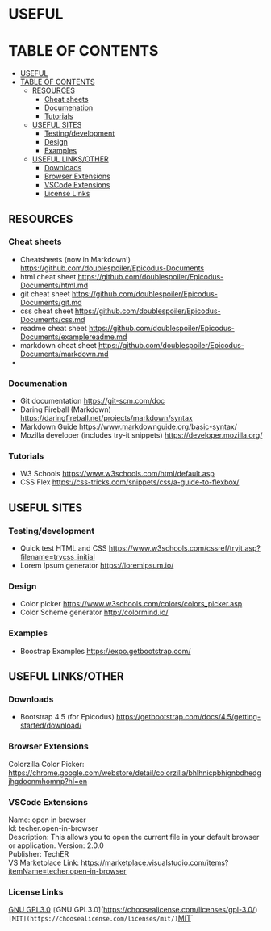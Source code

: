 # USEFUL

# TABLE OF CONTENTS
- [USEFUL](#useful)
- [TABLE OF CONTENTS](#table-of-contents)
  - [RESOURCES](#resources)
    - [Cheat sheets](#cheat-sheets)
    - [Documenation](#documenation)
    - [Tutorials](#tutorials)
  - [USEFUL SITES](#useful-sites)
    - [Testing/development](#testingdevelopment)
    - [Design](#design)
    - [Examples](#examples)
  - [USEFUL LINKS/OTHER](#useful-linksother)
    - [Downloads](#downloads)
    - [Browser Extensions](#browser-extensions)
    - [VSCode Extensions](#vscode-extensions)
    - [License Links](#license-links)

## RESOURCES

### Cheat sheets
* Cheatsheets (now in Markdown!) https://github.com/doublespoiler/Epicodus-Documents
* html cheat sheet https://github.com/doublespoiler/Epicodus-Documents/html.md
* git cheat sheet https://github.com/doublespoiler/Epicodus-Documents/git.md
* css cheat sheet https://github.com/doublespoiler/Epicodus-Documents/css.md
* readme cheat sheet https://github.com/doublespoiler/Epicodus-Documents/examplereadme.md
* markdown cheat sheet https://github.com/doublespoiler/Epicodus-Documents/markdown.md
* 
### Documenation
* Git documentation https://git-scm.com/doc
* Daring Fireball (Markdown) https://daringfireball.net/projects/markdown/syntax
* Markdown Guide https://www.markdownguide.org/basic-syntax/
* Mozilla developer (includes try-it snippets) https://developer.mozilla.org/
### Tutorials
* W3 Schools https://www.w3schools.com/html/default.asp
* CSS Flex https://css-tricks.com/snippets/css/a-guide-to-flexbox/

## USEFUL SITES

### Testing/development
* Quick test HTML and CSS https://www.w3schools.com/cssref/tryit.asp?filename=trycss_initial
* Lorem Ipsum generator https://loremipsum.io/
### Design
* Color picker https://www.w3schools.com/colors/colors_picker.asp
* Color Scheme generator http://colormind.io/
### Examples
* Boostrap Examples https://expo.getbootstrap.com/


## USEFUL LINKS/OTHER
### Downloads
* Bootstrap 4.5 (for Epicodus) https://getbootstrap.com/docs/4.5/getting-started/download/

### Browser Extensions
Colorzilla Color Picker: https://chrome.google.com/webstore/detail/colorzilla/bhlhnicpbhignbdhedgjhgdocnmhomnp?hl=en
### VSCode Extensions
Name: open in browser  
Id: techer.open-in-browser  
Description: This allows you to open the current file in your default   browser or application.
Version: 2.0.0  
Publisher: TechER  
VS Marketplace Link: https://marketplace.visualstudio.com/items?itemName=techer.open-in-browser

### License Links

[GNU GPL3.0](https://choosealicense.com/licenses/gpl-3.0/)
`[`GNU GPL3.0](https://choosealicense.com/licenses/gpl-3.0/)`
[MIT](https://choosealicense.com/licenses/mit/)
`[MIT](https://choosealicense.com/licenses/mit/)`

